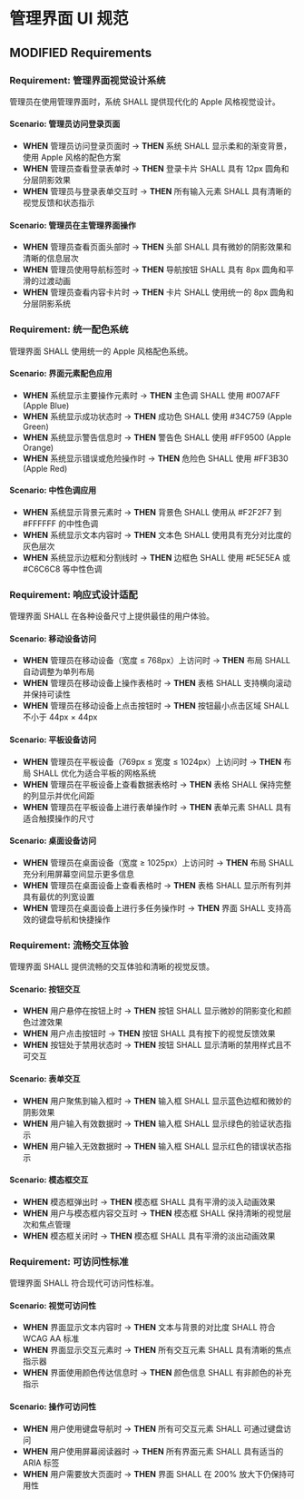 # 管理界面 UI 规范

## MODIFIED Requirements

### Requirement: 管理界面视觉设计系统
管理员在使用管理界面时，系统 SHALL 提供现代化的 Apple 风格视觉设计。

#### Scenario: 管理员访问登录页面
- **WHEN** 管理员访问登录页面时 → **THEN** 系统 SHALL 显示柔和的渐变背景，使用 Apple 风格的配色方案
- **WHEN** 管理员查看登录表单时 → **THEN** 登录卡片 SHALL 具有 12px 圆角和分层阴影效果
- **WHEN** 管理员与登录表单交互时 → **THEN** 所有输入元素 SHALL 具有清晰的视觉反馈和状态指示

#### Scenario: 管理员在主管理界面操作
- **WHEN** 管理员查看页面头部时 → **THEN** 头部 SHALL 具有微妙的阴影效果和清晰的信息层次
- **WHEN** 管理员使用导航标签时 → **THEN** 导航按钮 SHALL 具有 8px 圆角和平滑的过渡动画
- **WHEN** 管理员查看内容卡片时 → **THEN** 卡片 SHALL 使用统一的 8px 圆角和分层阴影系统

### Requirement: 统一配色系统
管理界面 SHALL 使用统一的 Apple 风格配色系统。

#### Scenario: 界面元素配色应用
- **WHEN** 系统显示主要操作元素时 → **THEN** 主色调 SHALL 使用 #007AFF (Apple Blue)
- **WHEN** 系统显示成功状态时 → **THEN** 成功色 SHALL 使用 #34C759 (Apple Green)
- **WHEN** 系统显示警告信息时 → **THEN** 警告色 SHALL 使用 #FF9500 (Apple Orange)
- **WHEN** 系统显示错误或危险操作时 → **THEN** 危险色 SHALL 使用 #FF3B30 (Apple Red)

#### Scenario: 中性色调应用
- **WHEN** 系统显示背景元素时 → **THEN** 背景色 SHALL 使用从 #F2F2F7 到 #FFFFFF 的中性色调
- **WHEN** 系统显示文本内容时 → **THEN** 文本色 SHALL 使用具有充分对比度的灰色层次
- **WHEN** 系统显示边框和分割线时 → **THEN** 边框色 SHALL 使用 #E5E5EA 或 #C6C6C8 等中性色调

### Requirement: 响应式设计适配
管理界面 SHALL 在各种设备尺寸上提供最佳的用户体验。

#### Scenario: 移动设备访问
- **WHEN** 管理员在移动设备（宽度 ≤ 768px）上访问时 → **THEN** 布局 SHALL 自动调整为单列布局
- **WHEN** 管理员在移动设备上操作表格时 → **THEN** 表格 SHALL 支持横向滚动并保持可读性
- **WHEN** 管理员在移动设备上点击按钮时 → **THEN** 按钮最小点击区域 SHALL 不小于 44px × 44px

#### Scenario: 平板设备访问
- **WHEN** 管理员在平板设备（769px ≤ 宽度 ≤ 1024px）上访问时 → **THEN** 布局 SHALL 优化为适合平板的网格系统
- **WHEN** 管理员在平板设备上查看数据表格时 → **THEN** 表格 SHALL 保持完整的列显示并优化间距
- **WHEN** 管理员在平板设备上进行表单操作时 → **THEN** 表单元素 SHALL 具有适合触摸操作的尺寸

#### Scenario: 桌面设备访问
- **WHEN** 管理员在桌面设备（宽度 ≥ 1025px）上访问时 → **THEN** 布局 SHALL 充分利用屏幕空间显示更多信息
- **WHEN** 管理员在桌面设备上查看表格时 → **THEN** 表格 SHALL 显示所有列并具有最优的列宽设置
- **WHEN** 管理员在桌面设备上进行多任务操作时 → **THEN** 界面 SHALL 支持高效的键盘导航和快捷操作

### Requirement: 流畅交互体验
管理界面 SHALL 提供流畅的交互体验和清晰的视觉反馈。

#### Scenario: 按钮交互
- **WHEN** 用户悬停在按钮上时 → **THEN** 按钮 SHALL 显示微妙的阴影变化和颜色过渡效果
- **WHEN** 用户点击按钮时 → **THEN** 按钮 SHALL 具有按下的视觉反馈效果
- **WHEN** 按钮处于禁用状态时 → **THEN** 按钮 SHALL 显示清晰的禁用样式且不可交互

#### Scenario: 表单交互
- **WHEN** 用户聚焦到输入框时 → **THEN** 输入框 SHALL 显示蓝色边框和微妙的阴影效果
- **WHEN** 用户输入有效数据时 → **THEN** 输入框 SHALL 显示绿色的验证状态指示
- **WHEN** 用户输入无效数据时 → **THEN** 输入框 SHALL 显示红色的错误状态指示

#### Scenario: 模态框交互
- **WHEN** 模态框弹出时 → **THEN** 模态框 SHALL 具有平滑的淡入动画效果
- **WHEN** 用户与模态框内容交互时 → **THEN** 模态框 SHALL 保持清晰的视觉层次和焦点管理
- **WHEN** 模态框关闭时 → **THEN** 模态框 SHALL 具有平滑的淡出动画效果

### Requirement: 可访问性标准
管理界面 SHALL 符合现代可访问性标准。

#### Scenario: 视觉可访问性
- **WHEN** 界面显示文本内容时 → **THEN** 文本与背景的对比度 SHALL 符合 WCAG AA 标准
- **WHEN** 界面显示交互元素时 → **THEN** 所有交互元素 SHALL 具有清晰的焦点指示器
- **WHEN** 界面使用颜色传达信息时 → **THEN** 颜色信息 SHALL 有非颜色的补充指示

#### Scenario: 操作可访问性
- **WHEN** 用户使用键盘导航时 → **THEN** 所有可交互元素 SHALL 可通过键盘访问
- **WHEN** 用户使用屏幕阅读器时 → **THEN** 所有界面元素 SHALL 具有适当的 ARIA 标签
- **WHEN** 用户需要放大页面时 → **THEN** 界面 SHALL 在 200% 放大下仍保持可用性
